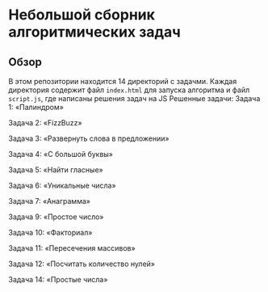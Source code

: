 # Небольшой сборник алгоритмических задач

## Обзор
В этом репозитории находится 14 директорий с задачми. Каждая директория содержит файл `index.html` для запуска алгоритма и файл `script.js`, где написаны решения задач на JS
Решенные задачи:
Задача 1: «Палиндром» 

Задача 2: «FizzBuzz» 

Задача 3: «Развернуть слова в предложении»

Задача 4: «С большой буквы» 

Задача 5: «Найти гласные» 

Задача 6: «Уникальные числа» 

Задача 7: «Анаграмма» 

Задача 9: «Простое число» 

Задача 10: «Факториал» 

Задача 11: «Пересечения массивов» 

Задача 12: «Посчитать количество нулей» 

Задача 14: «Простые числа» 